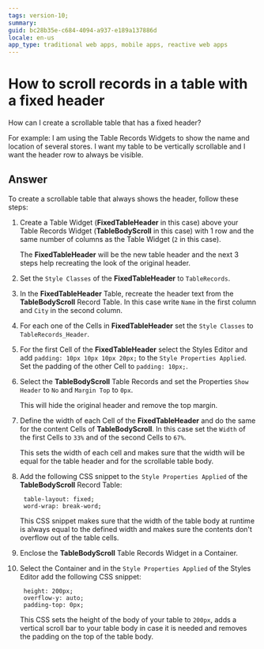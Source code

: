```yaml
---
tags: version-10;
summary: 
guid: bc28b35e-c684-4094-a937-e189a137886d
locale: en-us
app_type: traditional web apps, mobile apps, reactive web apps
---
```


# How to scroll records in a table with a fixed header

How can I create a scrollable table that has a fixed header? 

For example: I am using the Table Records Widgets to show the name and location of several stores. I want my table to be vertically scrollable and I want the header row to always be visible.

## Answer

To create a scrollable table that always shows the header, follow these steps:

1. Create a Table Widget (**FixedTableHeader** in this case) above your Table Records Widget (**TableBodyScroll** in this case) with 1 row and the same number of columns as the Table Widget (`2` in this case).

    The **FixedTableHeader** will be the new table header and the next 3 steps help recreating the look of the original header.

1. Set the `Style Classes` of the **FixedTableHeader** to `TableRecords`.

1. In the **FixedTableHeader** Table, recreate the header text from the **TableBodyScroll** Record Table. In this case write `Name` in the first column and `City` in the second column.

1. For each one of the Cells in **FixedTableHeader**  set the `Style Classes` to `TableRecords_Header`. 

1. For the first Cell of the **FixedTableHeader** select the Styles Editor and add `padding: 10px 10px 10px 20px;` to the `Style Properties Applied`. Set the padding of the other Cell to `padding: 10px;`.

1. Select the **TableBodyScroll** Table Records and set the Properties `Show Header` to `No` and `Margin Top` to `0px`. 

    This will hide the original header and remove the top margin.

1. Define the width of each Cell of the **FixedTableHeader** and do the same for the content Cells of **TableBodyScroll**. In this case set the `Width` of the first Cells to `33%` and of the second Cells to `67%`.

    This sets the width of each cell and makes sure that the width will be equal for the table header and for the scrollable table body.

1. Add the following CSS snippet to the `Style Properties Applied` of the **TableBodyScroll** Record Table:

        table-layout: fixed;
        word-wrap: break-word;

    This CSS snippet makes sure that the width of the table body at runtime is always equal to the defined width and makes sure the contents don't overflow out of the table cells.

1. Enclose the **TableBodyScroll** Table Records Widget in a Container.

1. Select the Container and in the `Style Properties Applied` of the Styles Editor add the following CSS snippet:

        height: 200px;
        overflow-y: auto;
        padding-top: 0px;

    This CSS sets the height of the body of your table to `200px`, adds a vertical scroll bar to your table body in case it is needed and removes the padding on the top of the table body.
